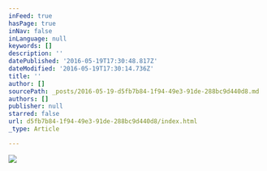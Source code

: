 ```yaml
---
inFeed: true
hasPage: true
inNav: false
inLanguage: null
keywords: []
description: ''
datePublished: '2016-05-19T17:30:48.817Z'
dateModified: '2016-05-19T17:30:14.736Z'
title: ''
author: []
sourcePath: _posts/2016-05-19-d5fb7b84-1f94-49e3-91de-288bc9d440d8.md
authors: []
publisher: null
starred: false
url: d5fb7b84-1f94-49e3-91de-288bc9d440d8/index.html
_type: Article

---
```

![](https://the-grid-user-content.s3-us-west-2.amazonaws.com/b5a7d36e-f973-4718-a8c3-140df88197b7.jpg)